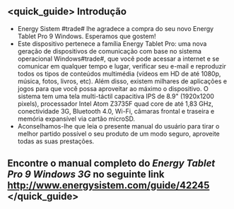## <quick_guide> Introdução 

* Energy Sistem #trade# lhe agradece a compra do seu novo Energy Tablet Pro 9 Windows. Esperamos que gostem! 
* Este dispositivo pertenece a família Energy Tablet Pro: uma nova geração de dispositivos de comunicação com base no sistema operacional Windows#trade#, que você pode acessar a internet e se comunicar em qualquer tempo e lugar, verificar seu e-mail e reproduzir todos os tipos de conteúdos multimédia (vídeos em HD de até 1080p, música, fotos, livros, etc). 
Além disso, existem milhares de aplicações e jogos para que você possa aproveitar ao máximo o dispositivo. 
O sistema tem uma tela multi-táctil capacitiva IPS de 8.9" (1920x1200 pixels), processador Intel Atom Z3735F quad core de até 1,83 GHz, conectividade 3G, Bluetooth 4.0, Wi-Fi, câmaras frontal e traseira e memória expansível via cartão microSD. 
* Aconselhamos-lhe que leia o presente manual do usuário para tirar o melhor partido possível o seu produto de um modo seguro, aproveite todas as suas prestações.


## <unique>  Encontre o manual completo do *Energy Tablet Pro 9 Windows 3G* no seguinte link http://www.energysistem.com/guide/42245 </unique> </quick_guide>

